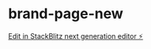 # brand-page-new

[Edit in StackBlitz next generation editor ⚡️](https://stackblitz.com/~/github.com/abhilashdurgam454/brand-page-new)